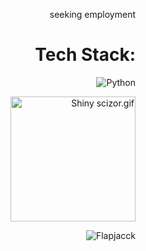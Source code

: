 <div align="right">

seeking employment

  
# Tech Stack:

  
![Python](https://img.shields.io/badge/python-3670A0?style=for-the-badge&logo=python&logoColor=d4d9d0&color=da5346) 

<img width="200" height="200"  src="https://projectpokemon.org/images/shiny-sprite/trevenant.gif" alt="Shiny scizor.gif"> <br>

<img src="https://komarev.com/ghpvc/?username=Flapjacck&label=Profile%20views&color=da5346&style=for-the-badge&base=1143" alt="Flapjacck" />
</div>

<!-- Proudly created with GPRM ( https://gprm.itsvg.in ) -->
<!-- Also proudly changed a bit by flapjacck ( thats me ) -->

